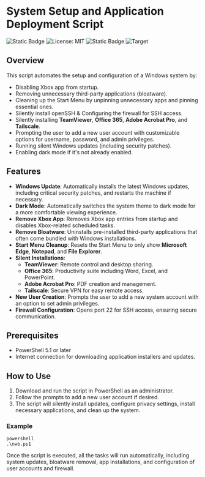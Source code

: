 <h1>System Setup and Application Deployment Script</h1>

![Static Badge](https://img.shields.io/badge/Author-Jgooch-1F4D37)
![License: MIT](https://img.shields.io/badge/License-MIT-blue.svg)
![Static Badge](https://img.shields.io/badge/Distribution-npm-orange)
![Target](https://img.shields.io/badge/Target-Microsoft%20Windows%2011%20Professional-357EC7)
<h2>Overview</h2>

<p>This script automates the setup and configuration of a Windows system by:</p>

<ul>
<li>Disabling Xbox app from startup.</li>
<li>Removing unnecessary third-party applications (bloatware).</li>
<li>Cleaning up the Start Menu by unpinning unnecessary apps and pinning essential ones.</li>
<li>Silently install openSSH & Configuring the firewall for SSH access.</li>
<li>Silently installing <strong>TeamViewer</strong>, <strong>Office 365</strong>, <strong>Adobe Acrobat Pro</strong>, and <strong>Tailscale</strong>.</li>
<li>Prompting the user to add a new user account with customizable options for username, password, and admin privileges.</li>
<li>Running silent Windows updates (including security patches).</li>
<li>Enabling dark mode if it's not already enabled.</li>
</ul>

<h2>Features</h2>

<ul>
<li><strong>Windows Update</strong>: Automatically installs the latest Windows updates, including critical security patches, and restarts the machine if necessary.</li>
<li><strong>Dark Mode</strong>: Automatically switches the system theme to dark mode for a more comfortable viewing experience.</li>
<li><strong>Remove Xbox App</strong>: Removes Xbox app entries from startup and disables Xbox-related scheduled tasks.</li>
<li><strong>Remove Bloatware</strong>: Uninstalls pre-installed third-party applications that often come bundled with Windows installations.</li>
<li><strong>Start Menu Cleanup</strong>: Resets the Start Menu to only show <strong>Microsoft Edge</strong>, <strong>Notepad</strong>, and <strong>File Explorer</strong>.</li>
<li><strong>Silent Installations</strong>:
<ul>
<li><strong>TeamViewer</strong>: Remote control and desktop sharing.</li>
<li><strong>Office 365</strong>: Productivity suite including Word, Excel, and PowerPoint.</li>
<li><strong>Adobe Acrobat Pro</strong>: PDF creation and management.</li>
<li><strong>Tailscale</strong>: Secure VPN for easy remote access.</li>
</ul></li>
<li><strong>New User Creation</strong>: Prompts the user to add a new system account with an option to set admin privileges.</li>
<li><strong>Firewall Configuration</strong>: Opens port 22 for SSH access, ensuring secure communication.</li>
</ul>

<h2>Prerequisites</h2>

<ul>
<li>PowerShell 5.1 or later</li>
<li>Internet connection for downloading application installers and updates.</li>
</ul>

<h2>How to Use</h2>

<ol>
<li>Download and run the script in PowerShell as an administrator.</li>
<li>Follow the prompts to add a new user account if desired.</li>
<li>The script will silently install updates, configure privacy settings, install necessary applications, and clean up the system.</li>
</ol>

<h3>Example</h3>

<p><code>powershell
.\nwb.ps1
</code></p>

<p>Once the script is executed, all the tasks will run automatically, including system updates, bloatware removal, app installations, and configuration of user accounts and firewall.</p>
